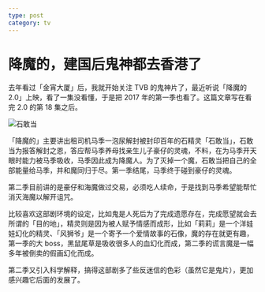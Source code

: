 ```yaml
---
type: post
category: tv
---
```


# 降魔的，建国后鬼神都去香港了

去年看过「金宵大厦」后，我就开始关注 TVB 的鬼神片了，最近听说「降魔的 2.0」上映，看了一集没看懂，于是把 2017 年的第一季也看了。这篇文章写在看完 2.0 的第 18 集之后。

![石敢当](./2020-05-28-stone.jpg)

「降魔的」主要讲出租司机马季一泡尿解封被封印百年的石精灵「石敢当」，石敢当为报答解封之恩，答应帮马季养母找亲生儿子豪仔的灵魂，不料，在为马季开天眼时能力被马季吸收，马季因此成为降魔人。为了灭掉一个魔，石敢当把自己的全部能量给马季，并和魔同归于尽。第一季结尾，马季终于碰到豪仔的灵魂。

第二季目前讲的是豪仔和海魔做过交易，必须吃人续命，于是找到马季希望能帮忙消灭海魔以解开诅咒。

比较喜欢这部剧环境的设定，比如鬼是人死后为了完成遗愿存在，完成愿望就会去所谓的「目的地」，精灵则是因为被人赋予情感而成形，比如「莉莉」是一个洋娃娃幻化的精灵、「风狮爷」是一个寄予一个爱情故事的石像，魔的存在就更有趣，第一季的大 boss，黑鼠尾草是吸收很多人的血幻化而成，第二季的谎言魔是一幅多年被倒卖的假画幻化而成。

第二季又引入科学解释，搞得这部剧多了些反迷信的色彩（虽然它是鬼片），更加感兴趣它后面的发展了。

